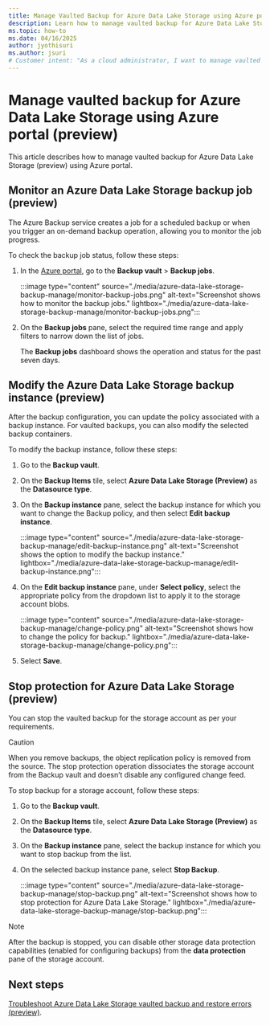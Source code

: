 ```yaml
---
title: Manage Vaulted Backup for Azure Data Lake Storage using Azure portal (preview)
description: Learn how to manage vaulted backup for Azure Data Lake Storage (preview) using Azure portal.
ms.topic: how-to
ms.date: 04/16/2025
author: jyothisuri
ms.author: jsuri
# Customer intent: "As a cloud administrator, I want to manage vaulted backup for Azure Data Lake Storage, so that I can ensure data protection and compliance for our organization's storage solutions."
---
```


# Manage vaulted backup for Azure Data Lake Storage using Azure portal (preview)

This article describes how to manage vaulted backup for Azure Data Lake Storage (preview) using Azure portal.

## Monitor an Azure Data Lake Storage backup job (preview)

The Azure Backup service creates a job for a scheduled backup or when you trigger an on-demand backup operation, allowing you to monitor the job progress.

To check the backup job status, follow these steps:

1. In the [Azure portal](), go to the **Backup vault** > **Backup jobs**.

   :::image type="content" source="./media/azure-data-lake-storage-backup-manage/monitor-backup-jobs.png" alt-text="Screenshot shows how to monitor the backup jobs." lightbox="./media/azure-data-lake-storage-backup-manage/monitor-backup-jobs.png":::

1. On the **Backup jobs** pane, select the required time range and apply filters to narrow down the list of jobs.

   The **Backup jobs** dashboard shows the operation and status for the past seven days.

## Modify the Azure Data Lake Storage backup instance (preview)

After the backup configuration, you can update the policy associated with a backup instance. For vaulted backups, you can also modify the selected backup containers.

To modify the backup instance, follow these steps:

1. Go to the **Backup vault**.
1. On the **Backup Items** tile, select **Azure Data Lake Storage (Preview)** as the **Datasource type**.
1. On the **Backup instance** pane, select the backup instance for which you want to change the Backup policy, and then select **Edit backup instance**.

   :::image type="content" source="./media/azure-data-lake-storage-backup-manage/edit-backup-instance.png" alt-text="Screenshot shows the option to modify the backup instance." lightbox="./media/azure-data-lake-storage-backup-manage/edit-backup-instance.png":::

1. On the **Edit backup instance** pane, under **Select policy**, select the appropriate policy from the dropdown list to apply it to the storage account blobs.

   :::image type="content" source="./media/azure-data-lake-storage-backup-manage/change-policy.png" alt-text="Screenshot shows how to change the policy for backup." lightbox="./media/azure-data-lake-storage-backup-manage/change-policy.png":::

1. Select **Save**.

## Stop protection for Azure Data Lake Storage (preview)

You can stop the vaulted backup for the storage account as per your requirements.

>[!Caution]
>When you remove backups, the object replication policy is removed from the source. The stop protection operation dissociates the storage account from the Backup vault and doesn’t disable any configured change feed.

To stop backup for a storage account, follow these steps: 

1. Go to the **Backup vault**.
1. On the **Backup Items** tile, select **Azure Data Lake Storage (Preview)** as the **Datasource type**. 
1. On the **Backup instance** pane, select the backup instance for which you want to stop backup from the list.
1. On the selected backup instance pane, select **Stop Backup**.

   :::image type="content" source="./media/azure-data-lake-storage-backup-manage/stop-backup.png" alt-text="Screenshot shows how to stop protection for Azure Data Lake Storage." lightbox="./media/azure-data-lake-storage-backup-manage/stop-backup.png":::

>[!Note]
>After the backup is stopped, you can disable other storage data protection capabilities (enabled for configuring backups) from the **data protection** pane of the storage account.

## Next steps

[Troubleshoot Azure Data Lake Storage vaulted backup and restore errors (preview)](azure-data-lake-storage-backup-troubleshoot.md).
 


